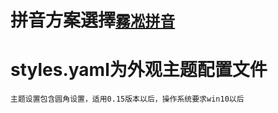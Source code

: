 # 拼音方案選擇[`霧凇拼音`](https://github.com/iDvel/rime-ice)
# styles.yaml为外观主题配置文件
```
主题设置包含圆角设置，适用0.15版本以后，操作系统要求win10以后
```
